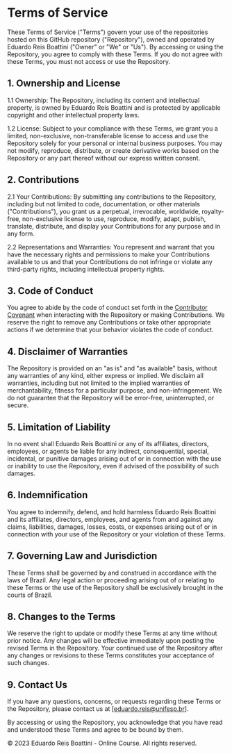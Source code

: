 # Terms of Service

These Terms of Service ("Terms") govern your use of the repositories hosted on this GitHub repository ("Repository"), owned and operated by Eduardo Reis Boattini ("Owner" or "We" or "Us"). By accessing or using the Repository, you agree to comply with these Terms. If you do not agree with these Terms, you must not access or use the Repository.

## 1. Ownership and License

1.1 Ownership:
The Repository, including its content and intellectual property, is owned by Eduardo Reis Boattini and is protected by applicable copyright and other intellectual property laws. 

1.2 License:
Subject to your compliance with these Terms, we grant you a limited, non-exclusive, non-transferable license to access and use the Repository solely for your personal or internal business purposes. You may not modify, reproduce, distribute, or create derivative works based on the Repository or any part thereof without our express written consent.

## 2. Contributions

2.1 Your Contributions:
By submitting any contributions to the Repository, including but not limited to code, documentation, or other materials ("Contributions"), you grant us a perpetual, irrevocable, worldwide, royalty-free, non-exclusive license to use, reproduce, modify, adapt, publish, translate, distribute, and display your Contributions for any purpose and in any form.

2.2 Representations and Warranties:
You represent and warrant that you have the necessary rights and permissions to make your Contributions available to us and that your Contributions do not infringe or violate any third-party rights, including intellectual property rights.

## 3. Code of Conduct

You agree to abide by the code of conduct set forth in the [Contributor Covenant](https://www.contributor-covenant.org/version/2/0/code_of_conduct.html) when interacting with the Repository or making Contributions. We reserve the right to remove any Contributions or take other appropriate actions if we determine that your behavior violates the code of conduct.

## 4. Disclaimer of Warranties

The Repository is provided on an "as is" and "as available" basis, without any warranties of any kind, either express or implied. We disclaim all warranties, including but not limited to the implied warranties of merchantability, fitness for a particular purpose, and non-infringement. We do not guarantee that the Repository will be error-free, uninterrupted, or secure.

## 5. Limitation of Liability

In no event shall Eduardo Reis Boattini or any of its affiliates, directors, employees, or agents be liable for any indirect, consequential, special, incidental, or punitive damages arising out of or in connection with the use or inability to use the Repository, even if advised of the possibility of such damages.

## 6. Indemnification

You agree to indemnify, defend, and hold harmless Eduardo Reis Boattini and its affiliates, directors, employees, and agents from and against any claims, liabilities, damages, losses, costs, or expenses arising out of or in connection with your use of the Repository or your violation of these Terms.

## 7. Governing Law and Jurisdiction

These Terms shall be governed by and construed in accordance with the laws of Brazil. Any legal action or proceeding arising out of or relating to these Terms or the use of the Repository shall be exclusively brought in the courts of Brazil.

## 8. Changes to the Terms

We reserve the right to update or modify these Terms at any time without prior notice. Any changes will be effective immediately upon posting the revised Terms in the Repository. Your continued use of the Repository after any changes or revisions to these Terms constitutes your acceptance of such changes.

## 9. Contact Us

If you have any questions, concerns, or requests regarding these Terms or the Repository, please contact us at [eduardo.reis@unifesp.br].

By accessing or using the Repository, you acknowledge that you have read and understood these Terms and agree to be bound by them.

© 2023 Eduardo Reis Boattini - Online Course. All rights reserved.